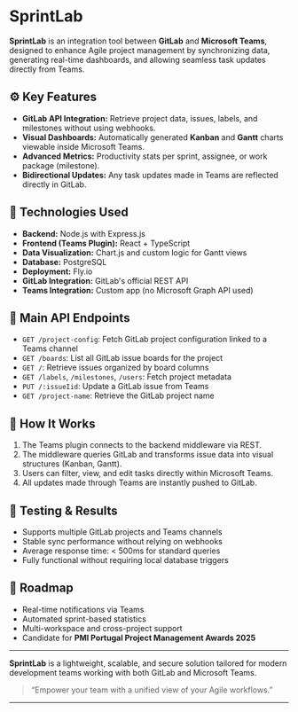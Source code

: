 # SprintLab

**SprintLab** is an integration tool between **GitLab** and **Microsoft Teams**, designed to enhance Agile project management by synchronizing data, generating real-time dashboards, and allowing seamless task updates directly from Teams.

## ⚙️ Key Features

- **GitLab API Integration:** Retrieve project data, issues, labels, and milestones without using webhooks.
- **Visual Dashboards:** Automatically generated **Kanban** and **Gantt** charts viewable inside Microsoft Teams.
- **Advanced Metrics:** Productivity stats per sprint, assignee, or work package (milestone).
- **Bidirectional Updates:** Any task updates made in Teams are reflected directly in GitLab.

## 🔧 Technologies Used

- **Backend:** Node.js with Express.js
- **Frontend (Teams Plugin):** React + TypeScript
- **Data Visualization:** Chart.js and custom logic for Gantt views
- **Database:** PostgreSQL
- **Deployment:** Fly.io
- **GitLab Integration:** GitLab's official REST API
- **Teams Integration:** Custom app (no Microsoft Graph API used)

## 📡 Main API Endpoints

- `GET /project-config`: Fetch GitLab project configuration linked to a Teams channel
- `GET /boards`: List all GitLab issue boards for the project
- `GET /`: Retrieve issues organized by board columns
- `GET /labels`, `/milestones`, `/users`: Fetch project metadata
- `PUT /:issueIid`: Update a GitLab issue from Teams
- `GET /project-name`: Retrieve the GitLab project name

## 🏁 How It Works

1. The Teams plugin connects to the backend middleware via REST.
2. The middleware queries GitLab and transforms issue data into visual structures (Kanban, Gantt).
3. Users can filter, view, and edit tasks directly within Microsoft Teams.
4. All updates made through Teams are instantly pushed to GitLab.

## 🧪 Testing & Results

- Supports multiple GitLab projects and Teams channels
- Stable sync performance without relying on webhooks
- Average response time: < 500ms for standard queries
- Fully functional without requiring local database triggers

## 🚀 Roadmap

- Real-time notifications via Teams
- Automated sprint-based statistics
- Multi-workspace and cross-project support
- Candidate for **PMI Portugal Project Management Awards 2025**

---

**SprintLab** is a lightweight, scalable, and secure solution tailored for modern development teams working with both GitLab and Microsoft Teams.

> “Empower your team with a unified view of your Agile workflows.”

---
